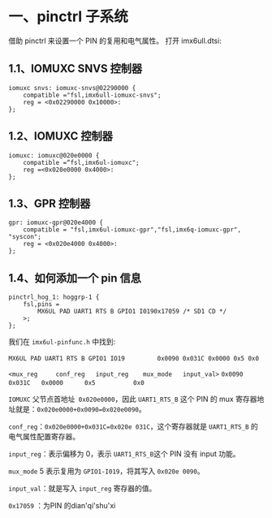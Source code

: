 

# 一、pinctrl 子系统

借助 pinctrl 来设置一个 PIN 的复用和电气属性。
打开 imx6ull.dtsi:

## 1.1、IOMUXC SNVS 控制器
```
iomuxc snvs: iomuxc-snvs@02290000 {
	compatible ="fsl,imx6ull-iomuxc-snvs";
	reg = <0x02290000 0x10000>:
};
```
## 1.2、IOMUXC  控制器
```
iomuxc: iomuxc@020e0000 {
	compatible =“fsl,imx6ul-iomuxc";
	reg =<0x020e0000 0x4000>:
};
```
## 1.3、GPR  控制器
```
gpr: iomuxc-gpr@020e4000 {
	compatible = "fsl,imx6ul-iomuxc-gpr","fsl,imx6q-iomuxc-gpr", "syscon";	
	reg = <0x020e4000 0x4000>:
};
```
## 1.4、如何添加一个 pin 信息
```
pinctrl_hog_1: hoggrp-1 {
	fsl,pins = 
		MX6UL PAD UART1 RTS B GPIO1 I0190x17059 /* SD1 CD */
	>;
};
```
我们在 `imx6ul-pinfunc.h` 中找到:

`MX6UL PAD UART1 RTS B GPIO1 IO19`       &emsp;&emsp;&emsp;&emsp;      `0x0090 0x031C 0x0000 0x5 0x0`

 `<mux_reg     conf_reg   input_reg    mux_mode   input_val>`
 `0x0090` &emsp; `0x031C` &emsp; `0x0000`&emsp;&emsp;&emsp;` 0x5  `&emsp;&emsp;&emsp; `   0x0`
 
`IOMUXC` 父节点首地址` 0x020e0000`，因此 `UART1_RTS_B` 这个 PIN 的 mux 寄存器地址就是：`0x020e0000+0x0090=0x020e0090`。

`conf_reg`：`0x020e0000+0x031C=0x020e 031C`，这个寄存器就是 `UART1_RTS_B` 的电气属性配置寄存器。

`input_reg`：表示偏移为 0，表示 `UART1_RTS_B`这个 PIN 没有 input 功能。

`mux_mode` 5 表示复用为 `GPIO1-I019`，将其写入 `0x020e 0090`。

`input_val`：就是写入 `input_reg` 寄存器的值。

`0x17059` ：为PIN 的dian'qi'shu'xi
<!--stackedit_data:
eyJoaXN0b3J5IjpbMTQ1MTAxMjg1NSwtODE3NjI3NjA3XX0=
-->